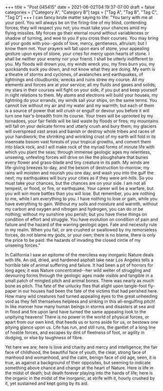 +++
title = "Post 045415"
date = 2021-06-02T04:19:37-07:00
draft = false
categories = ["Category A", "Category B"]
tags = ["Tag A", "Tag B", "Tag C", "Tag D"]
+++
I can fancy brute matter saying to life: "You tarry with me at your peril. You will always be on the firing-line of my blind, contending forces; they will respect you not; you must take your chances amid my flying missiles. My forces go their eternal round without variableness or shadow of turning, and woe to you if you cross their courses. You may bring all your gods with you--gods of love, mercy, gentleness, altruism; but I know them not. Your prayers will fall upon ears of stone, your appealing gesture upon eyes of stone, your cries for mercy upon hearts of stone. I shall be neither your enemy nor your friend. I shall be utterly indifferent to you. My floods will drown you, my winds wreck you, my fires burn you, my quicksands suck you down, and not know what they are doing. My earth is a theatre of storms and cyclones, of avalanches and earthquakes, of lightnings and cloudbursts; wrecks and ruins strew my course. All my elements and forces are at your service; all my fluids and gases and solids; my stars in their courses will fight on your side, if you put and keep yourself in right relations to them. My atoms and electrons will build your houses, my lightning do your errands, my winds sail your ships, on the same terms. You cannot live without my air and my water and my warmth; but each of them is a source of power that will crush or engulf or devour you before it will turn one hair's-breadth from its course. Your trees will be uprooted by my tornadoes, your fair fields will be laid waste by floods or fires; my mountains will fall on your delicate forms and utterly crush and bury them; my glaciers will overspread vast areas and banish or destroy whole tribes and races of your handiwork; the shrinking and wrinkling crust of my earth will fold in its insensate bosom vast forests of your tropical growths, and convert them into black rock, and I will make rock of the myriad forms of minute life with which you plant the seas; through immense geologic ages my relentless, unseeing, unfeeling forces will drive on like the ploughshare that buries every flower and grass-blade and tiny creature in its path. My winds are life-giving breezes to-day, and the besom of destruction to-morrow; my rains will moisten and nourish you one day, and wash you into the gulf the next; my earthquakes will bury your cities as if they were ant-hills. So you must take your chances, but the chances are on your side. I am not all tempest, or flood, or fire, or earthquake. Your career will be a warfare, but you will win more battles than you will lose. But remember, you are nothing to me, while I am everything to you. I have nothing to lose or gain, while you have everything to gain. Without my soils and moisture and warmth, without my carbon and oxygen and nitrogen and hydrogen, you can do or be nothing; without my sunshine you perish; but you have these things on condition of effort and struggle. You have evolution on condition of pain and failure and the hazard of the warring geologic ages. Fate and necessity rule in my realm. When you fail, or are crushed or swallowed by my remorseless forces, do not blame my gods, or your own; there is no blame, there is only the price to be paid: the hazards of invading the closed circle of my unseeing forces."

In California I saw an epitome of the merciless way inorganic Nature deals with life. An old, dried, and hardened asphalt lake near Los Angeles tells a horrible tale of animal suffering and failure. It had been a pit of horrors for long ages; it was Nature concentrated--her wild welter of struggling and devouring forms through the geologic ages made visible and tangible in a small patch of mingled pitch and animal bones. There was nearly as much bone as pitch. The fate of the unlucky flies that alight upon tangle-foot fly-paper in our houses had been the fate of the victims that had perished here. How many wild creatures had turned appealing eyes to the great unheeding void as they felt themselves helpless and sinking in this all-engulfing pitch! In like manner how many human beings in storms and disasters at sea and in flood and fire upon land have turned the same appealing look to the unpitying heavens! There is no power in the world of physical forces, or apart from our own kind, that heeds us or turns aside for us, or bestows one pitying glance upon us. Life has run, and still runs, the gantlet of a long line of hostile forces, and escapes by dint of fleetness of foot, or agility in dodging, or else by toughness of fibre.

Yet here we are; here is love and charity and mercy and intelligence; the fair face of childhood, the beautiful face of youth, the clear, strong face of manhood and womanhood, and the calm, benign face of old age, seen, it is true, as against a background of their opposites, but seeming to indicate something above chance and change at the heart of Nature. Here is life in the midst of death; but death forever playing into the hands of life; here is the organic in the midst of the inorganic, at strife with it, hourly crushed by it, yet sustained and kept going by its aid.
